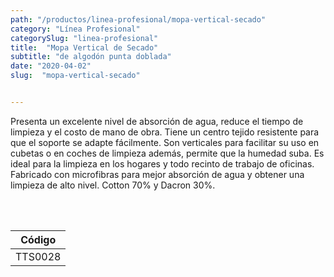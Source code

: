 ```yaml
---
path: "/productos/linea-profesional/mopa-vertical-secado"
category: "Línea Profesional"
categorySlug: "linea-profesional"
title:  "Mopa Vertical de Secado"
subtitle: "de algodón punta doblada"
date: "2020-04-02"
slug:  "mopa-vertical-secado"


---
```

Presenta un excelente nivel de absorción de agua, reduce el tiempo de limpieza y el costo de mano de obra. Tiene un centro tejido resistente para que el soporte se adapte fácilmente. Son verticales para facilitar su uso en cubetas o en coches de limpieza además, permite que la humedad suba. Es ideal para la limpieza en los hogares y todo recinto de trabajo de oficinas. Fabricado con microfibras para mejor absorción de agua y obtener una limpieza de alto nivel. Cotton 70% y Dacron 30%.


<br> <br>
<table class="min-w-full md:min-w-0 divide-y-0 divide-gray-200">
          <thead class=" bg-white">
            <tr>
              <th scope="col" class="px-6 text-center text-xs font-medium text-blue-500 uppercase tracking-wider">
                Código
              </th>
            </tr>
          </thead>
          <tbody>
            <tr class="bg-gray-400">
              <td class="px-6 py-4 whitespace-nowrap text-sm text-gray-700 text-center">
              TTS0028 
              </td>
            </tr> 
          </tbody>
        </table>



